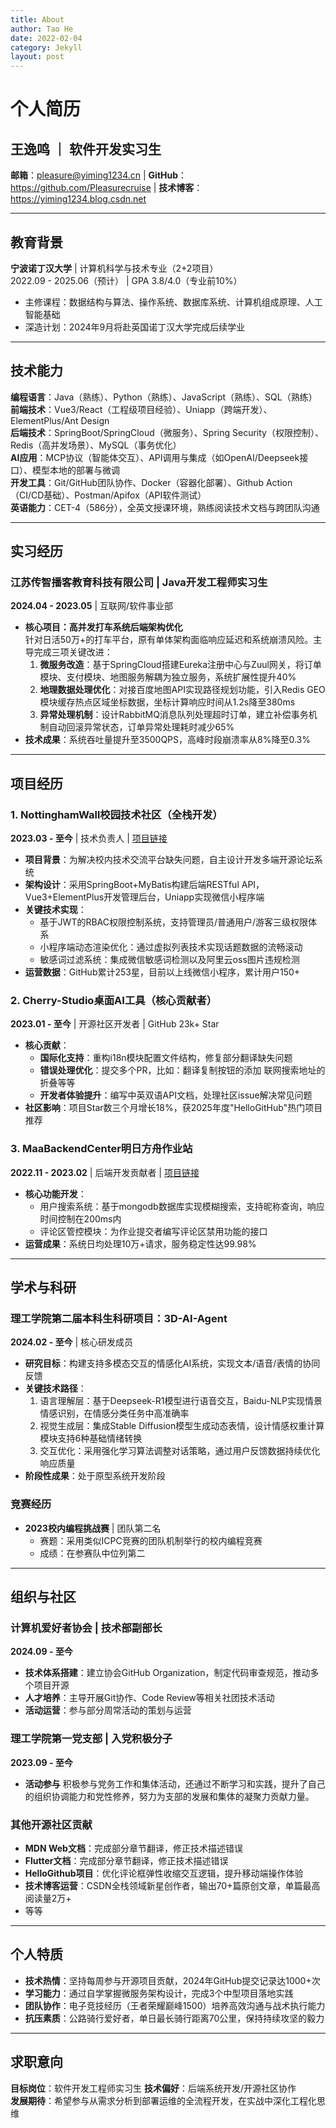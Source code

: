 ```yaml
---
title: About
author: Tao He
date: 2022-02-04
category: Jekyll
layout: post
---
```


# 个人简历

## 王逸鸣 ｜ 软件开发实习生  
**邮箱**：pleasure@yiming1234.cn | **GitHub**：https://github.com/Pleasurecruise | **技术博客**：https://yiming1234.blog.csdn.net  

---

## 教育背景  
**宁波诺丁汉大学** | 计算机科学与技术专业（2+2项目）  
2022.09 - 2025.06（预计） | GPA 3.8/4.0（专业前10%）  
- 主修课程：数据结构与算法、操作系统、数据库系统、计算机组成原理、人工智能基础  
- 深造计划：2024年9月将赴英国诺丁汉大学完成后续学业  

---

## 技术能力  
**编程语言**：Java（熟练）、Python（熟练）、JavaScript（熟练）、SQL（熟练）  
**前端技术**：Vue3/React（工程级项目经验）、Uniapp（跨端开发）、ElementPlus/Ant Design  
**后端技术**：SpringBoot/SpringCloud（微服务）、Spring Security（权限控制）、Redis（高并发场景）、MySQL（事务优化）  
**AI应用**：MCP协议（智能体交互）、API调用与集成（如OpenAI/Deepseek接口）、模型本地的部署与微调  
**开发工具**：Git/GitHub团队协作、Docker（容器化部署）、Github Action（CI/CD基础）、Postman/Apifox（API软件测试）  
**英语能力**：CET-4（586分），全英文授课环境，熟练阅读技术文档与跨团队沟通  

---

## 实习经历  
### 江苏传智播客教育科技有限公司 | Java开发工程师实习生  
**2024.04 - 2023.05** | 互联网/软件事业部  
- **核心项目：高并发打车系统后端架构优化**  
  针对日活50万+的打车平台，原有单体架构面临响应延迟和系统崩溃风险。主导完成三项关键改进：  
  1. **微服务改造**：基于SpringCloud搭建Eureka注册中心与Zuul网关，将订单模块、支付模块、地图服务解耦为独立服务，系统扩展性提升40%  
  2. **地理数据处理优化**：对接百度地图API实现路径规划功能，引入Redis GEO模块缓存热点区域坐标数据，坐标计算响应时间从1.2s降至380ms  
  3. **异常处理机制**：设计RabbitMQ消息队列处理超时订单，建立补偿事务机制自动回滚异常状态，订单异常处理耗时减少65%  
- **技术成果**：系统吞吐量提升至3500QPS，高峰时段崩溃率从8%降至0.3%

---

## 项目经历  
### 1. NottinghamWall校园技术社区（全栈开发）  
**2023.03 - 至今** | 技术负责人 | [项目链接](https://github.com/CompPsyUnion/NottinghamWall)  
- **项目背景**：为解决校内技术交流平台缺失问题，自主设计开发多端开源论坛系统  
- **架构设计**：采用SpringBoot+MyBatis构建后端RESTful API，Vue3+ElementPlus开发管理后台，Uniapp实现微信小程序端  
- **关键技术实现**：  
  - 基于JWT的RBAC权限控制系统，支持管理员/普通用户/游客三级权限体系  
  - 小程序端动态渲染优化：通过虚拟列表技术实现话题数据的流畅滚动  
  - 敏感词过滤系统：集成微信敏感词检测以及阿里云oss图片违规检测 
- **运营数据**：GitHub累计253星，目前以上线微信小程序，累计用户150+

### 2. Cherry-Studio桌面AI工具（核心贡献者）  
**2023.01 - 至今** | 开源社区开发者 | GitHub 23k+ Star  
- **核心贡献**：  
  - **国际化支持**：重构i18n模块配置文件结构，修复部分翻译缺失问题  
  - **错误处理优化**：提交多个PR，比如：翻译复制按钮的添加 联网搜索地址的折叠等等
  - **开发者体验提升**：编写中英双语API文档，处理社区issue解决常见问题  
- **社区影响**：项目Star数三个月增长18%，获2025年度"HelloGitHub"热门项目推荐

### 3. MaaBackendCenter明日方舟作业站  
**2022.11 - 2023.02** | 后端开发贡献者 | [项目链接](https://github.com/MaaAssistantArknights/MaaBackendCenter)  
- **核心功能开发**：  
  - 用户搜索系统：基于mongodb数据库实现模糊搜索，支持昵称查询，响应时间控制在200ms内  
  - 评论区管控模块：为作业提交者编写评论区禁用功能的接口
- **运营成果**：系统日均处理10万+请求，服务稳定性达99.98% 

---

## 学术与科研  
### 理工学院第二届本科生科研项目：3D-AI-Agent  
**2024.02 - 至今** | 核心研发成员  
- **研究目标**：构建支持多模态交互的情感化AI系统，实现文本/语音/表情的协同反馈  
- **关键技术路径**：  
  1. 语言理解层：基于Deepseek-R1模型进行语音交互，Baidu-NLP实现情景情感识别，在情感分类任务中高准确率  
  2. 视觉生成层：集成Stable Diffusion模型生成动态表情，设计情感权重计算模块支持6种基础情绪转换  
  3. 交互优化：采用强化学习算法调整对话策略，通过用户反馈数据持续优化响应质量  
- **阶段性成果**：处于原型系统开发阶段  

### 竞赛经历  
- **2023校内编程挑战赛** | 团队第二名  
  - 赛题：采用类似ICPC竞赛的团队机制举行的校内编程竞赛 
  - 成绩：在参赛队中位列第二

---

## 组织与社区  
### 计算机爱好者协会 | 技术部副部长  
**2024.09 - 至今**  
- **技术体系搭建**：建立协会GitHub Organization，制定代码审查规范，推动多个项目开源  
- **人才培养**：主导开展Git协作、Code Review等相关社团技术活动
- **活动运营**：参与部分周常活动的策划与运营

### 理工学院第一党支部 | 入党积极分子
**2023.09 - 至今** 
- **活动参与** 积极参与党务工作和集体活动，还通过不断学习和实践，提升了自己的组织协调能力和党性修养，努力为支部的发展和集体的凝聚力贡献力量。

### 其他开源社区贡献  
- **MDN Web文档**：完成部分章节翻译，修正技术描述错误  
- **Flutter文档**：完成部分章节翻译，修正技术描述错误  
- **HelloGithub项目**：优化评论框弹性收缩交互逻辑，提升移动端操作体验  
- **技术博客运营**：CSDN全栈领域新星创作者，输出70+篇原创文章，单篇最高阅读量2万+  
- 等等

---

## 个人特质  
- **技术热情**：坚持每周参与开源项目贡献，2024年GitHub提交记录达1000+次  
- **学习能力**：通过自学掌握微服务架构设计，完成3个中型项目落地实践  
- **团队协作**：电子竞技经历（王者荣耀巅峰1500）培养高效沟通与战术执行能力  
- **抗压素质**：公路骑行爱好者，单日最长骑行距离70公里，保持持续攻坚的毅力  

---

## 求职意向  
**目标岗位**：软件开发工程师实习生 
**技术偏好**：后端系统开发/开源社区协作  
**发展期待**：希望参与从需求分析到部署运维的全流程开发，在实战中深化工程化思维  

